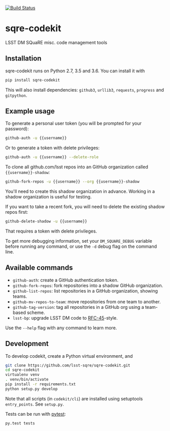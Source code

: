 [![Build Status](https://travis-ci.org/lsst-sqre/sqre-codekit.svg?branch=master)](https://travis-ci.org/lsst-sqre/sqre-codekit)

# sqre-codekit

LSST DM SQuaRE misc. code management tools

## Installation

sqre-codekit runs on Python 2.7, 3.5 and 3.6. You can install it with

```bash
pip install sqre-codekit
```

This will also install dependencies: `github3`, `urllib3`, `requests`, `progress` and `gitpython`.

## Example usage

To generate a personal user token (you will be prompted for your password):

```bash
github-auth -u {{username}}
```

Or to generate a token with delete privileges:

```bash
github-auth -u {{username}} --delete-role
```

To clone all github.com/lsst repos into an GitHub organization called `{{username}}-shadow`:

```bash
github-fork-repos -u {{username}} --org {{username}}-shadow
```
    
You'll need to create this shadow organization in advance. Working in a shadow organization is useful for testing.

If you want to take a recent fork, you will need to delete the existing shadow repos first:

```bash
github-delete-shadow -u {{username}}
```

That requires a token with delete privileges. 

To get more debugging information, set your `DM_SQUARE_DEBUG` variable before running any command, or use the `-d` debug flag on the command line.

## Available commands

- `github-auth`: create a GitHub authentication token.
- `github-fork-repos`: fork repositories into a shadow GitHub organization.
- `github-list-repos`: list repositories in a GitHub organization, showing teams.
- `github-mv-repos-to-team`: move repositories from one team to another.
- `github-tag-version`: tag all repositories in a GitHub org using a team-based scheme.
- `lsst-bp`: upgrade LSST DM code to [RFC-45](https://jira.lsstcorp.org/browse/RFC-45)-style.

Use the `--help` flag with any command to learn more.

## Development

To develop codekit, create a Python virtual environment, and

```bash
git clone https://github.com/lsst-sqre/sqre-codekit.git
cd sqre-codekit
virtualenv venv
. venv/bin/activate
pip install -r requirements.txt
python setup.py develop
```

Note that all scripts (in `codekit/cli`) are installed using setuptools `entry_points`. See `setup.py`.

Tests can be run with [pytest](http://pytest.org/latest/):

```bash
py.test tests
```
